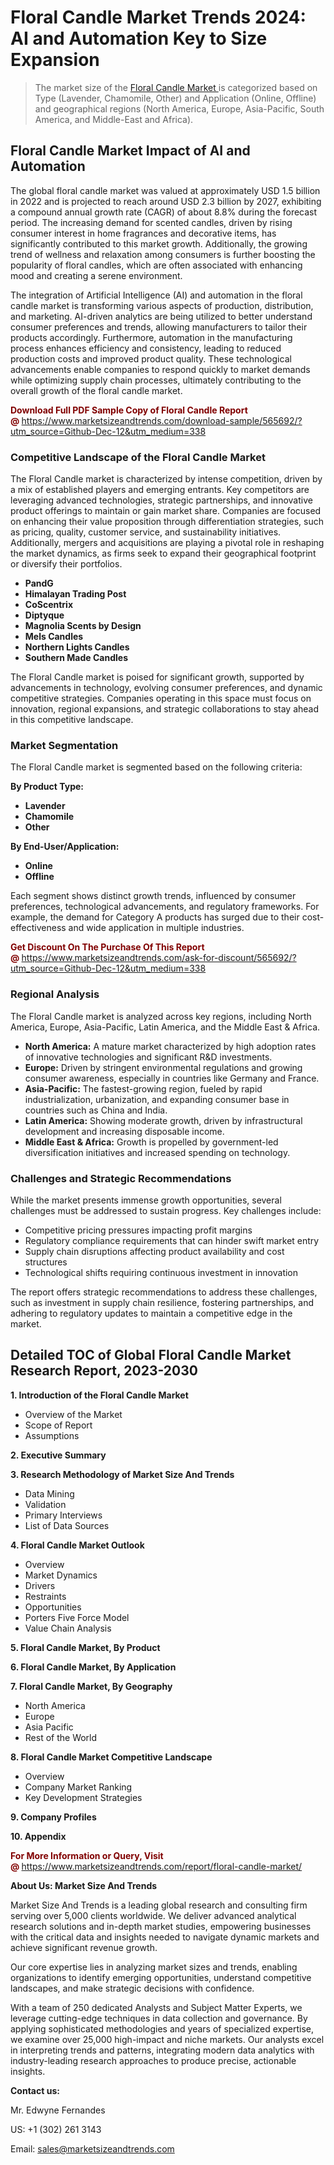 <H1>Floral Candle Market Trends 2024: AI and Automation Key to Size Expansion</H1><blockquote><p>The market size of the <a href="https://www.marketsizeandtrends.com/download-sample/565692/?utm_source=Github-Dec-12&amp;utm_medium=338" target="_blank">Floral Candle Market </a>is categorized based on Type (Lavender, Chamomile, Other) and Application (Online, Offline) and geographical regions (North America, Europe, Asia-Pacific, South America, and Middle-East and Africa).</p></blockquote><p><h2>Floral Candle Market Impact of AI and Automation</h2><p>The global floral candle market was valued at approximately USD 1.5 billion in 2022 and is projected to reach around USD 2.3 billion by 2027, exhibiting a compound annual growth rate (CAGR) of about 8.8% during the forecast period. The increasing demand for scented candles, driven by rising consumer interest in home fragrances and decorative items, has significantly contributed to this market growth. Additionally, the growing trend of wellness and relaxation among consumers is further boosting the popularity of floral candles, which are often associated with enhancing mood and creating a serene environment.</p><p>The integration of Artificial Intelligence (AI) and automation in the floral candle market is transforming various aspects of production, distribution, and marketing. AI-driven analytics are being utilized to better understand consumer preferences and trends, allowing manufacturers to tailor their products accordingly. Furthermore, automation in the manufacturing process enhances efficiency and consistency, leading to reduced production costs and improved product quality. These technological advancements enable companies to respond quickly to market demands while optimizing supply chain processes, ultimately contributing to the overall growth of the floral candle market.</p></p><p><strong><span style="color: #800000;">Download Full PDF Sample Copy of Floral Candle Report @</span>&nbsp;</strong><a href="https://www.marketsizeandtrends.com/download-sample/565692/?utm_source=Github-Dec-12&amp;utm_medium=338">https://www.marketsizeandtrends.com/download-sample/565692/?utm_source=Github-Dec-12&amp;utm_medium=338</a></p><h3>Competitive Landscape of the Floral Candle Market</h3><p>The Floral Candle market is characterized by intense competition, driven by a mix of established players and emerging entrants. Key competitors are leveraging advanced technologies, strategic partnerships, and innovative product offerings to maintain or gain market share. Companies are focused on enhancing their value proposition through differentiation strategies, such as pricing, quality, customer service, and sustainability initiatives. Additionally, mergers and acquisitions are playing a pivotal role in reshaping the market dynamics, as firms seek to expand their geographical footprint or diversify their portfolios.</p><p><strong><p><ul><li>PandG </li><li> Himalayan Trading Post </li><li> CoScentrix </li><li> Diptyque </li><li> Magnolia Scents by Design </li><li> Mels Candles </li><li> Northern Lights Candles </li><li> Southern Made Candles</p></li></ul></p></strong></p><p>The Floral Candle market is poised for significant growth, supported by advancements in technology, evolving consumer preferences, and dynamic competitive strategies. Companies operating in this space must focus on innovation, regional expansions, and strategic collaborations to stay ahead in this competitive landscape.</p><h3>Market Segmentation</h3><p>The Floral Candle market is segmented based on the following criteria:</p><p><strong>By Product Type:</strong></p><p><strong><p><ul><li>Lavender </li><li> Chamomile </li><li> Other</p></li></ul></p></strong></p><p><strong>By End-User/Application:</strong></p><p><strong><p><ul><li>Online </li><li> Offline</p></li></ul></p></strong></p><p>Each segment shows distinct growth trends, influenced by consumer preferences, technological advancements, and regulatory frameworks. For example, the demand for Category A products has surged due to their cost-effectiveness and wide application in multiple industries.</p><p><strong><span style="color: #800000;">Get Discount On The Purchase Of This Report @&nbsp;</span></strong><a href="https://www.marketsizeandtrends.com/ask-for-discount/565692/?utm_source=Github-Dec-12&amp;utm_medium=338">https://www.marketsizeandtrends.com/ask-for-discount/565692/?utm_source=Github-Dec-12&amp;utm_medium=338</a></p><h3>Regional Analysis</h3><p>The Floral Candle market is analyzed across key regions, including North America, Europe, Asia-Pacific, Latin America, and the Middle East &amp; Africa.</p><ul><li><strong>North America:</strong> A mature market characterized by high adoption rates of innovative technologies and significant R&amp;D investments.</li><li><strong>Europe:</strong> Driven by stringent environmental regulations and growing consumer awareness, especially in countries like Germany and France.</li><li><strong>Asia-Pacific:</strong> The fastest-growing region, fueled by rapid industrialization, urbanization, and expanding consumer base in countries such as China and India.</li><li><strong>Latin America:</strong> Showing moderate growth, driven by infrastructural development and increasing disposable income.</li><li><strong>Middle East &amp; Africa:</strong> Growth is propelled by government-led diversification initiatives and increased spending on technology.</li></ul><h3>Challenges and Strategic Recommendations</h3><p>While the market presents immense growth opportunities, several challenges must be addressed to sustain progress. Key challenges include:</p><ul><li>Competitive pricing pressures impacting profit margins</li><li>Regulatory compliance requirements that can hinder swift market entry</li><li>Supply chain disruptions affecting product availability and cost structures</li><li>Technological shifts requiring continuous investment in innovation</li></ul><p>The report offers strategic recommendations to address these challenges, such as investment in supply chain resilience, fostering partnerships, and adhering to regulatory updates to maintain a competitive edge in the market.</p><h2>Detailed TOC of Global Floral Candle Market Research Report, 2023-2030</h2><p><strong>1. Introduction of the Floral Candle Market</strong></p><ul><li>Overview of the Market</li><li>Scope of Report</li><li>Assumptions&nbsp;</li></ul><p><strong>2. Executive Summary</strong></p><p><strong>3. Research Methodology of <strong>Market Size And Trends</strong></strong></p><ul><li>Data Mining</li><li>Validation</li><li>Primary Interviews</li><li>List of Data Sources&nbsp;</li></ul><p><strong>4. Floral Candle Market Outlook</strong></p><ul><li>Overview</li><li>Market Dynamics</li><li>Drivers</li><li>Restraints</li><li>Opportunities</li><li>Porters Five Force Model</li><li>Value Chain Analysis&nbsp;</li></ul><p><strong>5. Floral Candle Market, By Product</strong></p><p><strong>6. Floral Candle Market, By Application</strong></p><p><strong>7. Floral Candle Market, By Geography</strong></p><ul><li>North America</li><li>Europe</li><li>Asia Pacific</li><li>Rest of the World&nbsp;</li></ul><p><strong>8. Floral Candle Market Competitive Landscape</strong></p><ul><li>Overview</li><li>Company Market Ranking</li><li>Key Development Strategies&nbsp;</li></ul><p><strong>9. Company Profiles</strong></p><p><strong>10. Appendix</strong></p><p><strong><span style="color: #800000;">For More Information or Query, Visit @&nbsp;</span></strong><a href="https://www.marketsizeandtrends.com/report/floral-candle-market/">https://www.marketsizeandtrends.com/report/floral-candle-market/</a></p><p></p><p><strong>About Us:&nbsp;Market Size And Trends</strong></p><p>Market Size And Trends&nbsp;is a leading global research and consulting firm serving over 5,000 clients worldwide. We deliver advanced analytical research solutions and in-depth market studies, empowering businesses with the critical data and insights needed to navigate dynamic markets and achieve significant revenue growth.</p><p>Our core expertise lies in analyzing market sizes and trends, enabling organizations to identify emerging opportunities, understand competitive landscapes, and make strategic decisions with confidence.</p><p>With a team of 250 dedicated Analysts and Subject Matter Experts, we leverage cutting-edge techniques in data collection and governance. By applying sophisticated methodologies and years of specialized expertise, we examine over 25,000 high-impact and niche markets. Our analysts excel in interpreting trends and patterns, integrating modern data analytics with industry-leading research approaches to produce precise, actionable insights.</p><p><strong>Contact us:</strong></p><p>Mr. Edwyne Fernandes</p><p>US: +1 (302) 261 3143</p><p>Email: <a href="mailto:sales@marketsizeandtrends.com">sales@marketsizeandtrends.com</a>&nbsp;</p>
